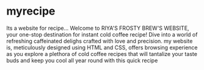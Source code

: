 # myrecipe
Its a website for recipe...
Welcome to RIYA'S FROSTY BREW'S WEBSITE, your one-stop destination for instant cold coffee recipe! Dive into a world of refreshing caffeinated delighs crafted with love and precision. my website is, meticulously designed using HTML and CSS, offers browsing experience as you explore a plethora of cold coffee recipes that will tantalize your taste buds and keep you cool all year round with this quick recipe
